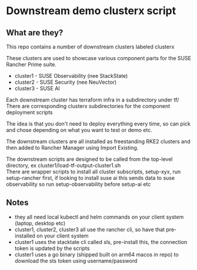 # Downstream demo clusterx script

## What are they?
This repo contains a number of downstream clusters labeled clusterx  

These clusters are used to showcase various component parts for the SUSE Rancher Prime suite.

* cluster1 - SUSE Observability (nee StackState)
* cluster2 - SUSE Security (nee NeuVector)
* cluster3 - SUSE AI

Each downstream cluster has terraform infra in a subdirectory under tf/  
There are corresponding clusterx subdirectories for the component deployment scripts  

The idea is that you don't need to deploy everything every time, so can pick and chose depending on what you want to test or demo etc.  

The downstream clusters are all installed as freestanding RKE2 clusters and then added to Rancher Manager using Import Existing.

The downstream scripts are designed to be called from the top-level directory, ex cluster1/load-tf-output-cluster1.sh  
There are wrapper scripts to install all cluster subscripts, setup-xyx, run setup-rancher first, if looking to install suse ai this sends data to suse observability so run setup-observability before setup-ai etc

## Notes
* they all need local kubectl and helm commands on your client system (laptop, desktop etc)
* cluster1, cluster2, cluster3 all use the rancher cli, so have that pre-installed on your client system
* cluster1 uses the stacktate cli called sls, pre-install this, the connection token is updated by the scripts
* cluster1 uses a go binary (shipped built on arm64 macos in repo) to download the sts token using username/password


